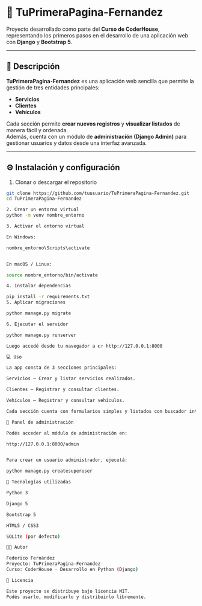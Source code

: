 # 🚗 TuPrimeraPagina-Fernandez

Proyecto desarrollado como parte del **Curso de CoderHouse**, representando los primeros pasos en el desarrollo de una aplicación web con **Django** y **Bootstrap 5**.

---

## 🧩 Descripción

**TuPrimeraPagina-Fernandez** es una aplicación web sencilla que permite la gestión de tres entidades principales:

- **Servicios**
- **Clientes**
- **Vehículos**

Cada sección permite **crear nuevos registros** y **visualizar listados** de manera fácil y ordenada.  
Además, cuenta con un módulo de **administración (Django Admin)** para gestionar usuarios y datos desde una interfaz avanzada.

---

## ⚙️ Instalación y configuración

1. Clonar o descargar el repositorio
```bash
git clone https://github.com/tuusuario/TuPrimeraPagina-Fernandez.git
cd TuPrimeraPagina-Fernandez

2. Crear un entorno virtual
python -m venv nombre_entorno

3. Activar el entorno virtual

En Windows:

nombre_entorno\Scripts\activate


En macOS / Linux:

source nombre_entorno/bin/activate

4. Instalar dependencias

pip install -r requirements.txt
5. Aplicar migraciones

python manage.py migrate

6. Ejecutar el servidor

python manage.py runserver

Luego accedé desde tu navegador a 👉 http://127.0.0.1:8000

💻 Uso

La app consta de 3 secciones principales:

Servicios — Crear y listar servicios realizados.

Clientes — Registrar y consultar clientes.

Vehículos — Registrar y consultar vehículos.

Cada sección cuenta con formularios simples y listados con buscador integrado.

🔐 Panel de administración

Podés acceder al módulo de administración en:

http://127.0.0.1:8000/admin


Para crear un usuario administrador, ejecutá:

python manage.py createsuperuser

🧠 Tecnologías utilizadas

Python 3

Django 5

Bootstrap 5

HTML5 / CSS3

SQLite (por defecto)

👨‍💻 Autor

Federico Fernández
Proyecto: TuPrimeraPagina-Fernandez
Curso: CoderHouse - Desarrollo en Python (Django)

📝 Licencia

Este proyecto se distribuye bajo licencia MIT.
Podés usarlo, modificarlo y distribuirlo libremente.